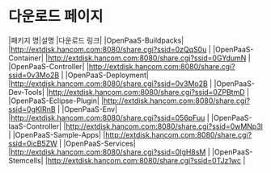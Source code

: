 # 다운로드 페이지

|패키지 명|설명 |다운로드 링크|
|OpenPaaS-Buildpacks| |http://extdisk.hancom.com:8080/share.cgi?ssid=0zQqS0u |
|OpenPaaS-Container| |http://extdisk.hancom.com:8080/share.cgi?ssid=0GYdumN |
|OpenPaaS-Controller| |http://extdisk.hancom.com:8080/share.cgi?ssid=0v3Mo2B |
|OpenPaaS-Deployment| |http://extdisk.hancom.com:8080/share.cgi?ssid=0v3Mo2B |
|OpenPaaS-Dev-Tools| |http://extdisk.hancom.com:8080/share.cgi?ssid=0ZPBtmD |
|OpenPaaS-Eclipse-Plugin| |http://extdisk.hancom.com:8080/share.cgi?ssid=0gKIRnB |
|OpenPaaS-Env| |http://extdisk.hancom.com:8080/share.cgi?ssid=056pFuu |
|OpenPaaS-IaaS-Controller| |http://extdisk.hancom.com:8080/share.cgi?ssid=0wMNp3l |
|OpenPaaS-Sample-Apps| |http://extdisk.hancom.com:8080/share.cgi?ssid=0icB5ZW |
|OpenPaaS-Services| |http://extdisk.hancom.com:8080/share.cgi?ssid=0IgH8sM |
|OpenPaaS-Stemcells| |http://extdisk.hancom.com:8080/share.cgi?ssid=0TJz1wc |

